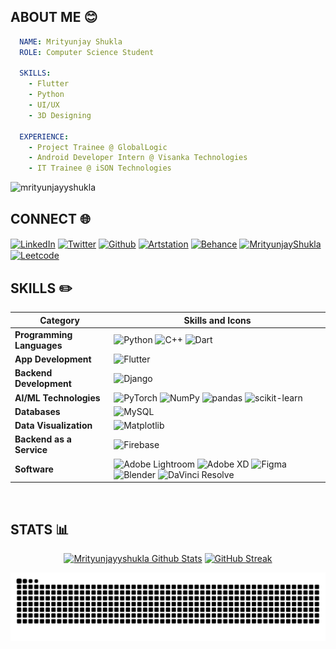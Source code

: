 ## ABOUT ME 😊
```yaml
  NAME: Mrityunjay Shukla
  ROLE: Computer Science Student

  SKILLS:
    - Flutter
    - Python
    - UI/UX
    - 3D Designing

  EXPERIENCE:
    - Project Trainee @ GlobalLogic
    - Android Developer Intern @ Visanka Technologies
    - IT Trainee @ iSON Technologies
```
<p align="left"> <img src="https://komarev.com/ghpvc/?username=mrityunjayyshukla&label=Profile%20views&color=0077B5&style=flat" alt="mrityunjayyshukla"/> </p>

## CONNECT 🌐

<p align="left">
<a href="https://www.linkedin.com/in/mrityunjayyshukla" target="blank"><img align="center" src="https://img.shields.io/badge/LinkedIn-0077B5?style=for-the-badge&logo=linkedin&logoColor=white" alt="LinkedIn"/></a>
<a href="https://x.com/mrityunjayys" target="blank"><img align="center" src="https://img.shields.io/badge/Twitter/X-000000?style=for-the-badge&logo=x&logoColor=white" alt="Twitter" /></a>
<a href="https://github.com/Mrityunjayyshukla" target="blank"><img align="center" src="https://img.shields.io/badge/GitHub-000000?style=for-the-badge&logo=github&logoColor=white" alt="Github" /></a>
<a href="https://artstation.com/mrityunjay_2003" target="blank"><img align="center" src="https://img.shields.io/badge/ArtStation-12100E?style=for-the-badge&logo=artstation&logoColor=blue" alt="Artstation"/></a>
<a href="https://www.behance.net/mrityunjayshukla" target="blank"><img align="center" src="https://img.shields.io/badge/Behance-0077B5?style=for-the-badge&logo=behance&logoColor=white" alt="Behance"/></a>
<a href="https://mrityunjayyshukla.github.io/Portfolio-Website/" target="blank"><img align="center" src="https://img.shields.io/badge/Portfolio-%23000000.svg?style=for-the-badge&logo=firefox&logoColor=#FF7139" alt="MrityunjayShukla" /></a>
<a href="https://leetcode.com/u/mrityunjayyshukla" target="blank"><img align="center" src="https://img.shields.io/badge/-LeetCode-FFA116?style=for-the-badge&logo=LeetCode&logoColor=black" alt="Leetcode" /></a>

<br>

## SKILLS ✏️

| Category                     | Skills and Icons                                                            |
|------------------------------|---------------------------------------------------------------------------|
| **Programming Languages**    | ![Python](https://img.shields.io/badge/python-3670A0?style=for-the-badge&logo=python&logoColor=ffdd54) ![C++](https://img.shields.io/badge/c++-%2300599C.svg?style=for-the-badge&logo=c%2B%2B&logoColor=white) ![Dart](https://img.shields.io/badge/Dart-BCDFE0.svg?style=for-the-badge&logo=dart&logoColor=blue) |
| **App Development**     | ![Flutter](https://img.shields.io/badge/flutter-%2320232a.svg?style=for-the-badge&logo=flutter&logoColor=%2361DAFB) |
| **Backend Development**      | ![Django](https://img.shields.io/badge/django-288955?style=for-the-badge&logo=django&logoColor=white) |
| **AI/ML Technologies**       | ![PyTorch](https://img.shields.io/badge/PyTorch-%23EE4C2C.svg?style=for-the-badge&logo=PyTorch&logoColor=white)  ![NumPy](https://img.shields.io/badge/numpy-%23013243.svg?style=for-the-badge&logo=numpy&logoColor=white) ![pandas](https://img.shields.io/badge/pandas-%23150458.svg?style=for-the-badge&logo=pandas&logoColor=white) ![scikit-learn](https://img.shields.io/badge/scikit--learn-%23F7931E.svg?style=for-the-badge&logo=scikit-learn&logoColor=white) |
| **Databases**                | ![MySQL](https://img.shields.io/badge/mysql-4479A1.svg?style=for-the-badge&logo=mysql&logoColor=white) |
| **Data Visualization**       | ![Matplotlib](https://img.shields.io/badge/Matplotlib-%23ffffff.svg?style=for-the-badge&logo=Matplotlib&logoColor=black)
| **Backend as a Service**     | ![Firebase](https://img.shields.io/badge/firebase-a08021?style=for-the-badge&logo=firebase&logoColor=ffcd34) |
| **Software**                 | ![Adobe Lightroom](https://img.shields.io/badge/adobe%20lightroom-%2331A8FF.svg?style=for-the-badge&logo=adobe%20lightroom&logoColor=black) ![Adobe XD](https://img.shields.io/badge/adobe%20xd-9305E0.svg?style=for-the-badge&logo=adobe%20xd&logoColor=black) ![Figma](https://img.shields.io/badge/figma-%23F24E1E.svg?style=for-the-badge&logo=figma&logoColor=white) ![Blender](https://img.shields.io/badge/blender-%23F5792A.svg?style=for-the-badge&logo=blender&logoColor=white) ![DaVinci Resolve](https://img.shields.io/badge/DaVinci%20Resolve-black?style=for-the-badge&logo=davinciresolve&logoColor=white) |

<br>

## STATS 📊
<p align="center">
  <a href="https://github.com/Mrityunjayyshukla/github-readme-stats"><img alt="Mrityunjayyshukla Github Stats" src="https://github-readme-stats.vercel.app/api?username=mrityunjayyshukla&show_icons=true&count_private=true&theme=react&hide_border=true&bg_color=0D1117" /></a>
  <a href="https://git.io/streak-stats"><img src="https://streak-stats.demolab.com?user=mrityunjayyshukla&theme=react&hide_border=true&date_format=M%20j%5B%2C%20Y%5D&background=0D1117" alt="GitHub Streak" /></a>
  
  <br/>
</a>
</p>


<p align="center"> <img src="https://raw.githubusercontent.com/mrityunjayyshukla/mrityunjayyshukla/output/snake.svg" alt="Snake animation" /></p>
